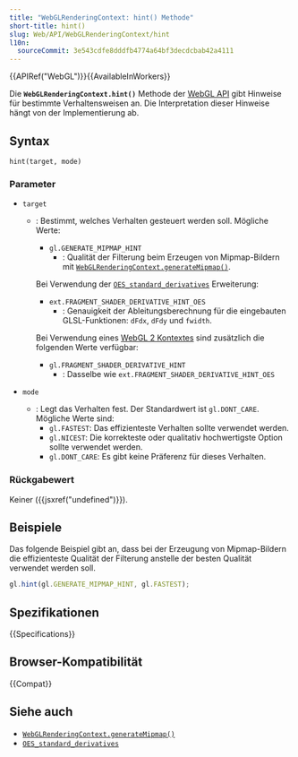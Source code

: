 ```yaml
---
title: "WebGLRenderingContext: hint() Methode"
short-title: hint()
slug: Web/API/WebGLRenderingContext/hint
l10n:
  sourceCommit: 3e543cdfe8dddfb4774a64bf3decdcbab42a4111
---
```


{{APIRef("WebGL")}}{{AvailableInWorkers}}

Die **`WebGLRenderingContext.hint()`** Methode der [WebGL API](/de/docs/Web/API/WebGL_API) gibt Hinweise für bestimmte Verhaltensweisen an. Die Interpretation dieser Hinweise hängt von der Implementierung ab.

## Syntax

```js-nolint
hint(target, mode)
```

### Parameter

- `target`

  - : Bestimmt, welches Verhalten gesteuert werden soll. Mögliche Werte:

    - `gl.GENERATE_MIPMAP_HINT`
      - : Qualität der Filterung beim Erzeugen von Mipmap-Bildern mit [`WebGLRenderingContext.generateMipmap()`](/de/docs/Web/API/WebGLRenderingContext/generateMipmap).

    Bei Verwendung der [`OES_standard_derivatives`](/de/docs/Web/API/OES_standard_derivatives) Erweiterung:

    - `ext.FRAGMENT_SHADER_DERIVATIVE_HINT_OES`
      - : Genauigkeit der Ableitungsberechnung für die eingebauten GLSL-Funktionen: `dFdx`, `dFdy` und `fwidth`.

    Bei Verwendung eines [WebGL 2 Kontextes](/de/docs/Web/API/WebGL2RenderingContext) sind zusätzlich die folgenden Werte verfügbar:

    - `gl.FRAGMENT_SHADER_DERIVATIVE_HINT`
      - : Dasselbe wie `ext.FRAGMENT_SHADER_DERIVATIVE_HINT_OES`

- `mode`
  - : Legt das Verhalten fest. Der Standardwert ist `gl.DONT_CARE`. Mögliche Werte sind:
    - `gl.FASTEST`: Das effizienteste Verhalten sollte verwendet werden.
    - `gl.NICEST`: Die korrekteste oder qualitativ hochwertigste Option sollte verwendet werden.
    - `gl.DONT_CARE`: Es gibt keine Präferenz für dieses Verhalten.

### Rückgabewert

Keiner ({{jsxref("undefined")}}).

## Beispiele

Das folgende Beispiel gibt an, dass bei der Erzeugung von Mipmap-Bildern die effizienteste Qualität der Filterung anstelle der besten Qualität verwendet werden soll.

```js
gl.hint(gl.GENERATE_MIPMAP_HINT, gl.FASTEST);
```

## Spezifikationen

{{Specifications}}

## Browser-Kompatibilität

{{Compat}}

## Siehe auch

- [`WebGLRenderingContext.generateMipmap()`](/de/docs/Web/API/WebGLRenderingContext/generateMipmap)
- [`OES_standard_derivatives`](/de/docs/Web/API/OES_standard_derivatives)
